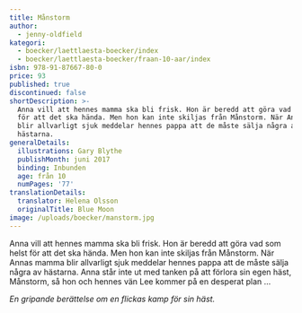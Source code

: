 ```yaml
---
title: Månstorm
author:
  - jenny-oldfield
kategori:
  - boecker/laettlaesta-boecker/index
  - boecker/laettlaesta-boecker/fraan-10-aar/index
isbn: 978-91-87667-80-0
price: 93
published: true
discontinued: false
shortDescription: >-
  Anna vill att hennes mamma ska bli frisk. Hon är beredd att göra vad som helst
  för att det ska hända. Men hon kan inte skiljas från Månstorm. När Annas mamma
  blir allvarligt sjuk meddelar hennes pappa att de måste sälja några av
  hästarna.
generalDetails:
  illustrations: Gary Blythe
  publishMonth: juni 2017
  binding: Inbunden
  age: från 10
  numPages: '77'
translationDetails:
  translator: Helena Olsson
  originalTitle: Blue Moon
image: /uploads/boecker/manstorm.jpg
---
```

Anna vill att hennes mamma ska bli frisk. Hon är beredd att göra vad som helst för att det ska hända. Men hon kan inte skiljas från Månstorm. När Annas mamma blir allvarligt sjuk meddelar hennes pappa att de måste sälja några av hästarna. Anna står inte ut med tanken på att förlora sin egen häst, Månstorm, så hon och hennes vän Lee kommer på en desperat plan …

_En gripande berättelse om en flickas kamp för sin häst._
